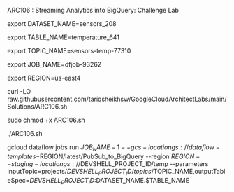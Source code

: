ARC106 :  Streaming Analytics into BigQuery: Challenge Lab 

export DATASET_NAME=sensors_208

export TABLE_NAME=temperature_641

export TOPIC_NAME=sensors-temp-77310

export JOB_NAME=dfjob-93262

export REGION=us-east4

curl -LO raw.githubusercontent.com/tariqsheikhsw/GoogleCloudArchitectLabs/main/Solutions/ARC106.sh

sudo chmod +x ARC106.sh

./ARC106.sh

gcloud dataflow jobs run $JOB_NAME-1 --gcs-location gs://dataflow-templates-$REGION/latest/PubSub_to_BigQuery --region $REGION --staging-location gs://$DEVSHELL_PROJECT_ID/temp --parameters inputTopic=projects/$DEVSHELL_PROJECT_ID/topics/$TOPIC_NAME,outputTableSpec=$DEVSHELL_PROJECT_ID:$DATASET_NAME.$TABLE_NAME
